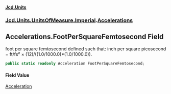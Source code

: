#### [Jcd.Units](index 'index')
### [Jcd.Units.UnitsOfMeasure.Imperial](Jcd.Units.UnitsOfMeasure.Imperial 'Jcd.Units.UnitsOfMeasure.Imperial').[Accelerations](Accelerations 'Jcd.Units.UnitsOfMeasure.Imperial.Accelerations')

## Accelerations.FootPerSquareFemtosecond Field

foot per square femtosecond defined such that: inch per square picosecond = ft/fs² ×
(12)/((1.0/1000.0)*(1.0/1000.0)).

```csharp
public static readonly Acceleration FootPerSquareFemtosecond;
```

#### Field Value
[Acceleration](Acceleration 'Jcd.Units.UnitTypes.Acceleration')